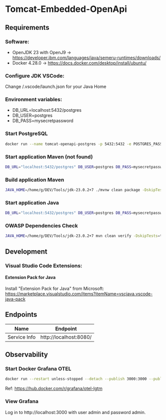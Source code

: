 # Tomcat-Embedded-OpenApi

## Requirements <a name="Requirements"></a>
### Software: <a name="Software"></a>
- OpenJDK 23 with OpenJ9 -> https://developer.ibm.com/languages/java/semeru-runtimes/downloads/
- Docker 4.28.0 -> https://docs.docker.com/desktop/install/ubuntu/

### Configure JDK VSCode: <a name="ConfigureJDKvscode"></a>

Change /.vscode/launch.json for your Java Home


### Environment variables: <a name="EnvironmentVariables"></a>
- DB_URL=localhost:5432/postgres
- DB_USER=postgres
- DB_PASS=mysecretpassword

### Start PostgreSQL <a name="StartPostgreSQL"></a>
```bash
docker run --name tomcat-openapi-postgres -p 5432:5432 -e POSTGRES_PASSWORD=mysecretpassword -d postgres:16.3-alpine3.18
```


### Start application Maven (not found) <a name="StartApplicationMaven"></a>
```bash
DB_URL="localhost:5432/postgres" DB_USER=postgres DB_PASS=mysecretpassword JAVA_HOME=/home/g/DEV/Tools/jdk-23.0.2+7 ./mvnw clean compile exec:java -Prun
```

### Build application Maven <a name="BuildApplicationMaven"></a>
```bash
JAVA_HOME=/home/g/DEV/Tools/jdk-23.0.2+7 ./mvnw clean package -DskipTests
```


### Start application Java <a name="StartApplicationJava"></a>
```bash
DB_URL="localhost:5432/postgres" DB_USER=postgres DB_PASS=mysecretpassword /home/g/DEV/Tools/jdk-23.0.2+7/bin/java -XX:+TieredStopAtLevel=1 -jar tomcatembed-1.1.0.jar
```


### OWASP Dependencies Check <a name="OWASPDependenciesCheck"></a>
```bash
JAVA_HOME=/home/g/DEV/Tools/jdk-23.0.2+7 mvn clean verify -DskipTests=true -Ddependency.check.skip=false -Dmaven.clean.skip=true -Dmaven.compile.skip=true -Dmaven.install.skip=true
```


## Development <a name="development"></a>
### Visual Studio Code Extensions: <a name="vscode-extensions"></a>
#### Extension Pack for Java

Install "Extension Pack for Java" from Microsoft: https://marketplace.visualstudio.com/items?itemName=vscjava.vscode-java-pack


## Endpoints

| Name                 | Endpoint                                                             |
| -------------------- | -------------------------------------------------------------------- |
| Service Info         | http://localhost:8080/                                               |


## Observability <a name="observability"></a>

### Start Docker Grafana OTEL <a name="start-docker-grafana-otel"></a>

```bash
docker run --restart unless-stopped --detach --publish 3000:3000 --publish 4317:4317 --publish 4318:4318 --name grafana_otel grafana/otel-lgtm:0.11.0
```

Ref: https://hub.docker.com/r/grafana/otel-lgtm

### View Grafana <a name="view-grafana"></a>

Log in to http://localhost:3000 with user admin and password admin.